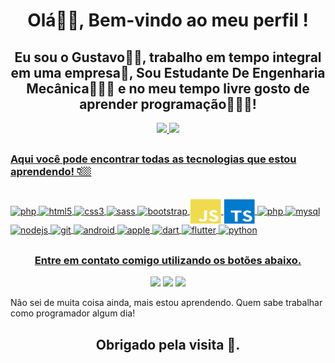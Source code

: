 
<div align="center"> <h1> Olá👋🏼, Bem-vindo ao meu perfil !</h1>
 <h2>Eu sou o Gustavo✌🏼, trabalho em tempo integral em uma empresa👷, Sou Estudante De Engenharia Mecânica🧑🏻‍🎓 e  no meu tempo livre gosto de aprender programação🧑🏻‍💻!
  </h2> 
</div>


<div align="center">
  <a href="https://github.com/GusstavoFerreira">
  <img height="130em" src="https://github-readme-stats.vercel.app/api?username=GusstavoFerreira&show_icons=true&theme=dracula&include_all_commits=true&count_private=true"/>
  <img height="130em" src="https://github-readme-stats.vercel.app/api/top-langs/?username=GusstavoFerreira&layout=compact&langs_count=7&theme=dracula"/>
</div>

##

<h3> Aqui você pode encontrar todas as tecnologias que estou aprendendo! 👇🏼 </h3>

<div style="display: inline_block"><br>
   <img align="center" alt="php" height="40" width="50" src="https://cdn.jsdelivr.net/gh/devicons/devicon/icons/vscode/vscode-original-wordmark.svg"/>
   <img align="center" alt="html5" height="50" width="60" src="https://cdn.jsdelivr.net/gh/devicons/devicon/icons/html5/html5-original-wordmark.svg" />
   <img align="center" alt="css3" height="50" width="60" src="https://cdn.jsdelivr.net/gh/devicons/devicon/icons/css3/css3-original-wordmark.svg" />
   <img align="center" alt="sass" height="40" width="50" src="https://cdn.jsdelivr.net/gh/devicons/devicon/icons/sass/sass-original.svg" /> 
   <img align="center" alt="bootstrap" height="40" width="50" src="https://cdn.jsdelivr.net/gh/devicons/devicon/icons/bootstrap/bootstrap-original-wordmark.svg" /> 
   <img align="center" alt="javascript" height="40" width="50" src="https://raw.githubusercontent.com/devicons/devicon/master/icons/javascript/javascript-plain.svg" />
   <img align="center" alt="typescript" height="40" width="50" src="https://raw.githubusercontent.com/devicons/devicon/master/icons/typescript/typescript-plain.svg" />
   <img align="center" alt="php" height="60" width="70" src="https://cdn.jsdelivr.net/gh/devicons/devicon/icons/php/php-original.svg"/>
   <img align="center" alt="mysql" height="60" width="70" src="https://cdn.jsdelivr.net/gh/devicons/devicon/icons/mysql/mysql-original-wordmark.svg"/>
   <img align="center" alt="nodejs" height="60" width="70" src="https://cdn.jsdelivr.net/gh/devicons/devicon/icons/nodejs/nodejs-original-wordmark.svg"/>
   <img align="center" alt="git" height="60" width="70" src="https://cdn.jsdelivr.net/gh/devicons/devicon/icons/git/git-original-wordmark.svg"/>
   <img align="center" alt="android" height="40" width="50" src="https://cdn.jsdelivr.net/gh/devicons/devicon/icons/android/android-original-wordmark.svg"/>
   <img align="center" alt="apple" height="50" width="60" src="https://cdn.jsdelivr.net/gh/devicons/devicon/icons/apple/apple-original.svg"/>
   <img align="center" alt="dart" height="60" width="70" src="https://cdn.jsdelivr.net/gh/devicons/devicon/icons/dart/dart-original-wordmark.svg"/>
   <img align="center" alt="flutter" height="40" width="50" src="https://cdn.jsdelivr.net/gh/devicons/devicon/icons/flutter/flutter-original.svg"/>
   <img align="center" alt="python" height="50" width="60" src="https://cdn.jsdelivr.net/gh/devicons/devicon/icons/python/python-original-wordmark.svg"/>
  
  ##
<div align="center"> <h3> Entre em contato comigo utilizando os botões abaixo. </h3>    
<div align="center"> 
  <a href = "https://wa.me/5511970329649"><img src="https://img.shields.io/badge/WhatsApp-25D366?style=for-the-badge&logo=whatsapp&logoColor=white" target="_blank"></a>
  <a href = "gustavo.ferreira.dos.santos.0796@gmail.com"><img src="https://img.shields.io/badge/-Gmail-%23333?style=for-the-badge&logo=gmail&logoColor=white" target="_blank"></a>
  <a href="https://www.linkedin.com/in/gustavo-ferreira-4b676625b/" target="_blank"><img src="https://img.shields.io/badge/-LinkedIn-%230077B5?style=for-the-badge&logo=linkedin&logoColor=white" target="_blank"></a> 
</div>    
 
  <p align="left"> Não sei de muita coisa ainda, mais estou aprendendo. Quem sabe trabalhar como  programador algum dia!</p>
  <h2>Obrigado pela visita 🙂.</h2>
 
 
 
 




